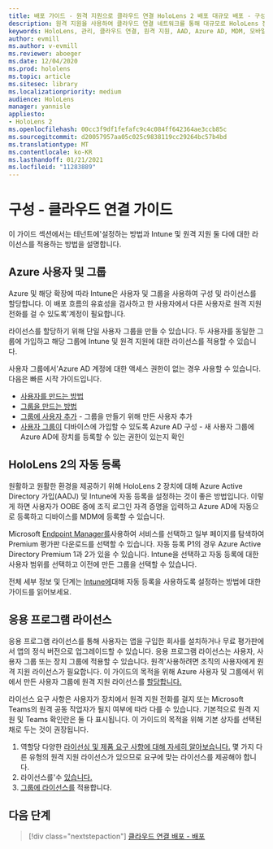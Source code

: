 ```yaml
---
title: 배포 가이드 - 원격 지원으로 클라우드 연결 HoloLens 2 배포 대규모 배포 - 구성
description: 원격 지원을 사용하여 클라우드 연결 네트워크를 통해 대규모로 HoloLens 장치를 등록하는 구성을 설정하는 방법을 자세히 알아보고
keywords: HoloLens, 관리, 클라우드 연결, 원격 지원, AAD, Azure AD, MDM, 모바일 장치 관리
author: evmill
ms.author: v-evmill
ms.reviewer: aboeger
ms.date: 12/04/2020
ms.prod: hololens
ms.topic: article
ms.sitesec: library
ms.localizationpriority: medium
audience: HoloLens
manager: yannisle
appliesto:
- HoloLens 2
ms.openlocfilehash: 00cc3f9df1fefafc9c4c084ff642364ae3ccb85c
ms.sourcegitcommit: d20057957aa05c025c9838119cc29264bc57b4bd
ms.translationtype: MT
ms.contentlocale: ko-KR
ms.lasthandoff: 01/21/2021
ms.locfileid: "11283889"
---
```

# 구성 - 클라우드 연결 가이드

이 가이드 섹션에서는 테넌트에&#39;설정하는 방법과 Intune 및 원격 지원 둘 다에 대한 라이선스를 적용하는 방법을 설명합니다.

## Azure 사용자 및 그룹

Azure 및 해당 확장에 따라 Intune은 사용자 및 그룹을 사용하여 구성 및 라이선스를 할당합니다. 이 배포 흐름의 유효성을 검사하고 한 사용자에서 다른 사용자로 원격 지원 전화를 걸 수 있도록&#39;계정이 필요합니다.

라이선스를 할당하기 위해 단일 사용자 그룹을 만들 수 있습니다. 두 사용자를 동일한 그룹에 가입하고 해당 그룹에 Intune 및 원격 지원에 대한 라이선스를 적용할 수 있습니다.

사용자 그룹에서&#39;Azure AD 계정에 대한 액세스 권한이 없는 경우 사용할 수 있습니다. 다음은 빠른 시작 가이드입니다.

- [사용자를 만드는 방법](https://docs.microsoft.com/mem/intune/fundamentals/quickstart-create-user)
- [그룹을 만드는 방법](https://docs.microsoft.com/mem/intune/fundamentals/quickstart-create-group)
- [그룹에 사용자 추가](https://docs.microsoft.com/azure/active-directory/fundamentals/active-directory-groups-members-azure-portal) - 그룹을 만들기 위해 만든 사용자 추가
- [사용자 그룹이](https://docs.microsoft.com/azure/active-directory/devices/azureadjoin-plan#configure-your-device-settings) 디바이스에 가입할 수 있도록 Azure AD 구성 - 새 사용자 그룹에 Azure AD에 장치를 등록할 수 있는 권한이 있는지 확인

## HoloLens 2의 자동 등록

원활하고 원활한 환경을 제공하기 위해 HoloLens 2 장치에 대해 Azure Active Directory 가입(AADJ) 및 Intune에 자동 등록을 설정하는 것이 좋은 방법입니다. 이렇게 하면 사용자가 OOBE 중에 조직 로그인 자격 증명을 입력하고 Azure AD에 자동으로 등록하고 디바이스를 MDM에 등록할 수 있습니다.

Microsoft [Endpoint Manager를](https://endpoint.microsoft.com/#home)사용하여 서비스를 선택하고 일부 페이지를 탐색하여 Premium 평가판 다운로드를 선택할 수 있습니다. 자동 등록 P1의 경우 Azure Active Directory Premium 1과 2가 있을 수 있습니다. Intune을 선택하고 자동 등록에 대한 사용자 범위를 선택하고 이전에 만든 그룹을 선택할 수 있습니다.

전체 세부 정보 및 단계는 [Intune에](https://docs.microsoft.com/mem/intune/enrollment/quickstart-setup-auto-enrollment)대해 자동 등록을 사용하도록 설정하는 방법에 대한 가이드를 읽어보세요.

## 응용 프로그램 라이선스

응용 프로그램 라이선스를 통해 사용자는 앱을 구입한 회사를 설치하거나 무료 평가판에서 앱의 정식 버전으로 업그레이드할 수 있습니다. 응용 프로그램 라이선스는 사용자, 사용자 그룹 또는 장치 그룹에 적용할 수 있습니다. 원격&#39;사용하려면 조직의 사용자에게 원격 지원 라이선스가 필요합니다. 이 가이드의 목적을 위해 Azure 사용자 및 그룹에서 위에서 만든 사용자 그룹에 원격 지원 라이선스를 [할당합니다.](hololens2-cloud-connected-configure.md#azure-users-and-groups)

라이선스 요구 사항은 사용자가 장치에서 원격 지원 전화를 걸지 또는 Microsoft Teams의 원격 공동 작업자가 될지 여부에 따라 다를 수 있습니다. 기본적으로 원격 지원 및 Teams 확인란은 둘 다 표시됩니다. 이 가이드의 목적을 위해 기본 상자를 선택된 채로 두는 것이 권장됩니다.

1. 역할당 다양한 [라이선싱 및 제품 요구 사항에 대해 자세히 알아보습니다.](https://docs.microsoft.com/dynamics365/mixed-reality/remote-assist/requirements#licensing-and-product-requirements-per-role) 몇 가지 다른 유형의 원격 지원 라이선스가 있으므로 요구에 맞는 라이선스를 제공해야 합니다.
2. 라이선스를&#39;수 [있습니다.](https://docs.microsoft.com/dynamics365/mixed-reality/remote-assist/buy-remote-assist)
3. [그룹에 라이선스를](https://docs.microsoft.com/dynamics365/mixed-reality/remote-assist/deploy-remote-assist) 적용합니다.

## 다음 단계

> [!div class="nextstepaction"]
> [클라우드 연결 배포 - 배포](hololens2-cloud-connected-deploy.md)